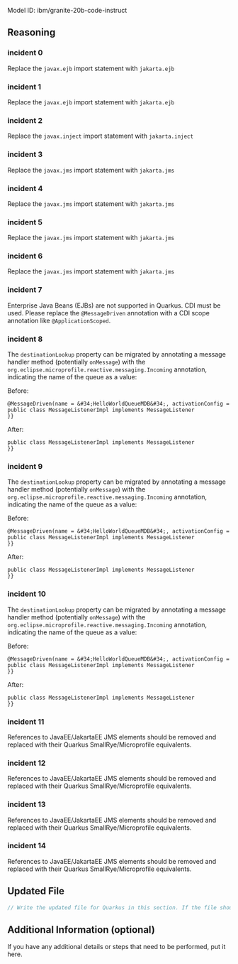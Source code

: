 Model ID: ibm/granite-20b-code-instruct
## Reasoning

### incident 0

Replace the `javax.ejb` import statement with `jakarta.ejb`

### incident 1

Replace the `javax.ejb` import statement with `jakarta.ejb`

### incident 2

Replace the `javax.inject` import statement with `jakarta.inject`

### incident 3

Replace the `javax.jms` import statement with `jakarta.jms`

### incident 4

Replace the `javax.jms` import statement with `jakarta.jms`

### incident 5

Replace the `javax.jms` import statement with `jakarta.jms`

### incident 6

Replace the `javax.jms` import statement with `jakarta.jms`

### incident 7

Enterprise Java Beans (EJBs) are not supported in Quarkus. CDI must be used.
Please replace the `@MessageDriven` annotation with a CDI scope annotation like `@ApplicationScoped`.

### incident 8

The `destinationLookup` property can be migrated by annotating a message handler method (potentially `onMessage`) with the
`org.eclipse.microprofile.reactive.messaging.Incoming` annotation, indicating the name of the queue as a value:

Before:
```
@MessageDriven(name = &#34;HelloWorldQueueMDB&#34;, activationConfig = 
public class MessageListenerImpl implements MessageListener 
}}
```

After:
```
public class MessageListenerImpl implements MessageListener 
}}
```

### incident 9

The `destinationLookup` property can be migrated by annotating a message handler method (potentially `onMessage`) with the
`org.eclipse.microprofile.reactive.messaging.Incoming` annotation, indicating the name of the queue as a value:

Before:
```
@MessageDriven(name = &#34;HelloWorldQueueMDB&#34;, activationConfig = 
public class MessageListenerImpl implements MessageListener 
}}
```

After:
```
public class MessageListenerImpl implements MessageListener 
}}
```

### incident 10

The `destinationLookup` property can be migrated by annotating a message handler method (potentially `onMessage`) with the
`org.eclipse.microprofile.reactive.messaging.Incoming` annotation, indicating the name of the queue as a value:

Before:
```
@MessageDriven(name = &#34;HelloWorldQueueMDB&#34;, activationConfig = 
public class MessageListenerImpl implements MessageListener 
}}
```

After:
```
public class MessageListenerImpl implements MessageListener 
}}
```

### incident 11

References to JavaEE/JakartaEE JMS elements should be removed and replaced with their Quarkus SmallRye/Microprofile equivalents.

### incident 12

References to JavaEE/JakartaEE JMS elements should be removed and replaced with their Quarkus SmallRye/Microprofile equivalents.

### incident 13

References to JavaEE/JakartaEE JMS elements should be removed and replaced with their Quarkus SmallRye/Microprofile equivalents.

### incident 14

References to JavaEE/JakartaEE JMS elements should be removed and replaced with their Quarkus SmallRye/Microprofile equivalents.

## Updated File

```java
// Write the updated file for Quarkus in this section. If the file should be removed, make the content of the updated file a comment explaining it should be removed.
```

## Additional Information (optional)

If you have any additional details or steps that need to be performed, put it here.

